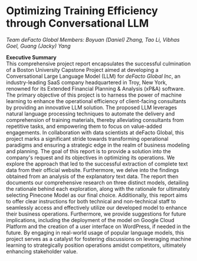 # Optimizing Training Efficiency through Conversational LLM
*Team deFacto Global*
*Members: Boyuan (Daniel) Zhang, Tao Li, Vibhas Goel, Guang (Jacky) Yang*

**Executive Summary**
<br>
  This comprehensive project report encapsulates the successful culmination of a Boston University Capstone Project aimed at developing a Conversational Large Language Model (LLM) for *deFacto Global Inc*, an industry-leading SaaS company headquartered in Troy, New York, renowned for its Extended Financial Planning & Analysis (xP&A) software. The primary objective of this project is to harness the power of machine learning to enhance the operational efficiency of client-facing consultants by providing an innovative LLM solution. The proposed LLM leverages natural language processing techniques to automate the delivery and comprehension of training materials, thereby alleviating consultants from repetitive tasks, and empowering them to focus on value-added engagements. In collaboration with data scientists at deFacto Global, this project marks a significant stride towards transforming operational paradigms and ensuring a strategic edge in the realm of business modeling and planning.
  The goal of this report is to provide a solution into the company's request and its objectives in optimizing its operations. We explore the approach that led to the successful extraction of complete text data from their official website. Furthermore, we delve into the findings obtained from an analysis of the explanatory text data. The report then documents our comprehensive research on three distinct models, detailing the rationale behind each exploration, along with the rationale for ultimately selecting Pinecone Model as our final choice. Additionally, this report aims to offer clear instructions for both technical and non-technical staff to seamlessly access and effectively utilize our developed model to enhance their business operations. Furthermore, we provide suggestions for future implications, including the deployment of the model on Google Cloud Platform and the creation of a user interface on WordPress, if needed in the future. By engaging in real-world usage of popular language models, this project serves as a catalyst for fostering discussions on leveraging machine learning to strategically position operations amidst competitors, ultimately enhancing stakeholder value.

